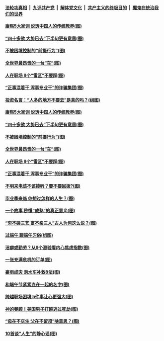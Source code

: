 

####  [法轮功真相](../../../../basic/blob/master/README.md?t=06280102) &nbsp;|&nbsp; [九评共产党](../../../../9ping.md/blob/master/README.md?t=06280102) &nbsp;|&nbsp; [解体党文化](../../../../jtdwh.md/blob/master/README.md?t=06280102)  &nbsp;|&nbsp; [共产主义的终极目的](../../../../gczydzjmd.md/blob/master/README.md?t=06280102) &nbsp;|&nbsp; [魔鬼在统治我们的世界](../../../../mgztzwmdsj.md/blob/master/README.md?t=06280102) 

#### [康熙5大家训 说透中国人的传统教养(图)](../pages/p8/937696.md?t=06280102) 

#### [“四十多欲 大势已去”下半句更有意思(图)](../pages/p8/937811.md?t=06280102) 

#### [不被困境控制的“前摄行为”(图)](../pages/p8/937145.md?t=06280102) 

#### [全世界最昂贵的一台“车”(图)](../pages/p8/937477.md?t=06280102) 

#### [人在职场 9个“雷区”不要踩(图)](../pages/p8/937766.md?t=06280102) 

#### [“正事混着干 浑事专业干”的诈骗集团(图)](../pages/p8/937732.md?t=06280102) 

#### [投资名言：“人多的地方不要去”是真的吗？(组图)](../pages/p8/937855.md?t=06280102) 

#### [康熙5大家训 说透中国人的传统教养(图)](../pages/p8/937696.md?t=06280102) 

#### [“四十多欲 大势已去”下半句更有意思(图)](../pages/p8/937811.md?t=06280102) 

#### [不被困境控制的“前摄行为”(图)](../pages/p8/937145.md?t=06280102) 

#### [全世界最昂贵的一台“车”(图)](../pages/p8/937477.md?t=06280102) 

#### [人在职场 9个“雷区”不要踩(图)](../pages/p8/937766.md?t=06280102) 

#### [“正事混着干 浑事专业干”的诈骗集团(图)](../pages/p8/937732.md?t=06280102) 

#### [不明来电该不该接听？要不要回拨?(图)](../pages/p8/936929.md?t=06280102) 

#### [毕业季来临 你想过怎样的人生？(图)](../pages/p8/937661.md?t=06280102) 

#### [一个故事 秒懂“成熟”的真正意义(图)](../pages/p8/936405.md?t=06280102) 

#### [“穷不碰三艺 富不亲三人”古人为何这么说？(图)](../pages/p8/937602.md?t=06280102) 

#### [过端午 聊端午习俗(组图)](../pages/p8/937246.md?t=06280102) 

#### [洁癖或勤劳？从9个测验看内心焦虑指数(图)](../pages/p8/937558.md?t=06280102) 

#### [一张充满危机的订单(图)](../pages/p8/936981.md?t=06280102) 

#### [豪雨成灾 泡水车补救8法(图)](../pages/p8/937526.md?t=06280102) 

#### [和端午节紧紧连在一起的名字(图)](../pages/p8/937448.md?t=06280102) 

#### [跨越职场困境 5件事让心更强大(图)](../pages/p8/937375.md?t=06280102) 

#### [神的眷顾！美国男子打盹逃过死劫(图)](../pages/p8/936985.md?t=06280102) 

#### [“母在不庆生 父在不留须”啥意思？(图)](../pages/p8/937234.md?t=06280102) 

#### [10首谈“人生”的静心谣(图)](../pages/p8/936965.md?t=06280102) 

